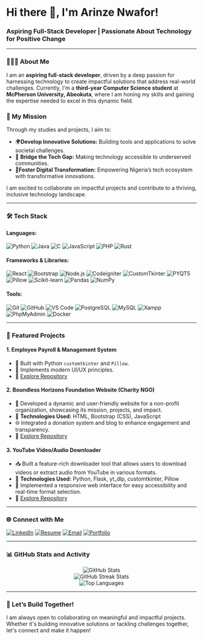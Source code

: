 <h1><b>Hi there 👋, I'm Arinze Nwafor!</b></h1>
<h3>Aspiring Full-Stack Developer | Passionate About Technology for Positive Change</h3>

---

### 👨🏾‍💻 About Me
I am an **aspiring full-stack developer**, driven by a deep passion for harnessing technology to create impactful solutions that address real-world challenges. Currently, I'm a **third-year Computer Science student** at **McPherson University, Abeokuta**, where I am honing my skills and gaining the expertise needed to excel in this dynamic field.  

### 🚀 My Mission
Through my studies and projects, I aim to:  
- 🌍**Develop Innovative Solutions:** Building tools and applications to solve societal challenges.  
- 🤝 **Bridge the Tech Gap:** Making technology accessible to underserved communities.  
- 🚀**Foster Digital Transformation:** Empowering Nigeria’s tech ecosystem with transformative innovations.  

I am excited to collaborate on impactful projects and contribute to a thriving, inclusive technology landscape.  

---

### 🛠️ Tech Stack
#### **Languages:**
![Python](https://img.shields.io/badge/-Python-3776AB?style=for-the-badge&logo=python&logoColor=white)
![Java](https://img.shields.io/badge/-Java-007396?style=for-the-badge&logo=openjdk&logoColor=white)
![C](https://img.shields.io/badge/-C-A8B9CC?style=for-the-badge&logo=c&logoColor=black)
![JavaScript](https://img.shields.io/badge/-JavaScript-FFDC00?style=for-the-badge&logo=javascript&logoColor=black)
![PHP](https://img.shields.io/badge/-PHP-8892BF?style=for-the-badge&logo=php&logoColor=white)
![Rust](https://img.shields.io/badge/-Rust-brown?style=for-the-badge&logo=rust&logoColor=white)

#### **Frameworks & Libraries:**
![React](https://img.shields.io/badge/-React-61DAFB?style=for-the-badge&logo=react&logoColor=black)
![Bootstrap](https://img.shields.io/badge/-Bootstrap-purple?style=for-the-badge&logo=bootstrap&logoColor=white)
![Node.js](https://img.shields.io/badge/-Node.js-339933?style=for-the-badge&logo=node.js&logoColor=white)
![Codeigniter](https://img.shields.io/badge/-Codeigniter-brown?style=for-the-badge&logo=codeigniter&logoColor=white)
![CustomTkinter](https://img.shields.io/badge/-CustomTkinter-blue?style=for-the-badge)
![PYQT5](https://img.shields.io/badge/-PYQT5-000000?style=for-the-badge&logo=python&logoColor=white)
![Pillow](https://img.shields.io/badge/-Pillow-pink?style=for-the-badge)
![Scikit-learn](https://img.shields.io/badge/-Scikit--learn-F7931E?style=for-the-badge&logo=scikit-learn&logoColor=white)
![Pandas](https://img.shields.io/badge/-Pandas-150458?style=for-the-badge&logo=pandas&logoColor=white)
![NumPy](https://img.shields.io/badge/-NumPy-013243?style=for-the-badge&logo=numpy&logoColor=white)

#### **Tools:**
![Git](https://img.shields.io/badge/-Git-F05032?style=for-the-badge&logo=git&logoColor=white)
![GitHub](https://img.shields.io/badge/-GitHub-181717?style=for-the-badge&logo=github)
![VS Code](https://img.shields.io/badge/-VS%20Code-007ACC?style=for-the-badge&logo=visual-studio-code)
![PostgreSQL](https://img.shields.io/badge/-PostgreSQL-336791?style=for-the-badge&logo=postgresql&logoColor=white)
![MySQL](https://img.shields.io/badge/-MySQL-02569B?style=for-the-badge&logo=mysql&logoColor=white)
![Xampp](https://img.shields.io/badge/-Xampp-orange?style=for-the-badge&logo=xampp&logoColor=white)
![PhpMyAdmin](https://img.shields.io/badge/-PhpMyAdmin-47A248?style=for-the-badge&logo=phpmyadmin&logoColor=white)
![Docker](https://img.shields.io/badge/-Docker-2496ED?style=for-the-badge&logo=docker&logoColor=white)

---

### 🌟 Featured Projects
#### 1. **Employee Payroll & Management System**
- 🔧 Built with Python `customtkinter` and `Pillow`.
- 🌟 Implements modern UI/UX principles.
- 📖 [Explore Repository](https://github.com/arinzenwafor/employee-payroll-and-management-system)

#### 2. **Boundless Horizons Foundation Website (Charity NGO)**  
- 🌟 Developed a dynamic and user-friendly website for a non-profit organization, showcasing its mission, projects, and impact.  
- 🧰 **Technologies Used:** HTML, Bootstrap (CSS), JavaScript 
- 🌐 Integrated a donation system and blog to enhance engagement and transparency.  
- 📖 [Explore Repository](https://github.com/yourusername/boundless-horizons-website)

#### 3. **YouTube Video/Audio Downloader**  
- 📥 Built a feature-rich downloader tool that allows users to download videos or extract audio from YouTube in various formats.  
- 🧰 **Technologies Used:** Python, Flask, yt_dlp, customtkinter, Pillow 
- 🚀 Implemented a responsive web interface for easy accessibility and real-time format selection.  
- 📖 [Explore Repository](https://github.com/yourusername/youtube-downloader)


---

### 🌐 Connect with Me
[![LinkedIn](https://img.shields.io/badge/-LinkedIn-0072b1?style=for-the-badge&logo=linkedin&logoColor=white)](https://www.linkedin.com/in/arinze-nwafor)
[![Resume](https://img.shields.io/badge/-Resume-4285F4?style=for-the-badge&logo=google-drive&logoColor=white)](https://lnk.bio/arinze-nwafor)
[![Email](https://img.shields.io/badge/-Email-D14836?style=for-the-badge&logo=gmail&logoColor=white)](mailto:arinzenwafor.c@gmail.com)
[![Portfolio](https://img.shields.io/badge/-Portfolio-4CAF50?style=for-the-badge&logo=linktree&logoColor=white)](https://arinzenwafor.netlify.app)

---

### 📊 GitHub Stats and Activity
<div align="center">
  <img src="https://github-readme-stats.vercel.app/api?username=arinzenwafor&show_icons=true&theme=radical" alt="GitHub Stats" />
  <br>
  <img src="https://github-readme-streak-stats.herokuapp.com/?user=arinzenwafor&theme=radical" alt="GitHub Streak Stats" />
  <br>
  <img src="https://github-readme-stats.vercel.app/api/top-langs/?username=arinzenwafor&layout=compact&theme=radical" alt="Top Languages" />
</div>

---

### 🚀 Let’s Build Together!
I am always open to collaborating on meaningful and impactful projects. Whether it's building innovative solutions or tackling challenges together, let's connect and make it happen!
